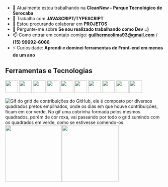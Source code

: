- 🔭 Atualmente estou trabalhando na <strong>CleanNew - Parque Tecnológico de Sorocaba</strong>
- 🌱 Trabalho com <strong>JAVASCRIPT/TYPESCRIPT</strong>
- 👯 Estou procurando colaborar em <strong>PROJETOS</strong>
- 💬 Pergunte-me sobre <strong>Se sou realizado trabalhando como Dev =)</strong>
- 📫 Como entrar em contato comigo: <strong>guilhermeolima93@gmail.com</strong> / <strong>(15) 99692-6066</strong>
- ⚡ Curiosidade: <strong>Aprendi e dominei ferramentas de Front-end em menos de um ano</strong>

## Ferramentas e Tecnologias 
<img src="https://cdn.jsdelivr.net/gh/devicons/devicon/icons/html5/html5-original.svg" width="40px" height="40px" /> <img src="https://cdn.jsdelivr.net/gh/devicons/devicon/icons/css3/css3-original.svg" width="40px" height="40px" /> <img src="https://cdn.jsdelivr.net/gh/devicons/devicon/icons/bootstrap/bootstrap-original.svg" width="40px" height="40px" /> <img src="https://cdn.jsdelivr.net/gh/devicons/devicon/icons/javascript/javascript-original.svg" width="40px" height="40px" /> <img src="https://cdn.jsdelivr.net/gh/devicons/devicon/icons/vuejs/vuejs-original.svg" width="40px" height="40px" /> <img src="https://cdn.jsdelivr.net/gh/devicons/devicon/icons/react/react-original.svg" width="40px" height="40px" /> <img src="https://cdn.jsdelivr.net/gh/devicons/devicon/icons/git/git-original.svg" width="40px" height="40px" /> <img src="https://cdn.jsdelivr.net/gh/devicons/devicon/icons/github/github-original.svg" width="40px" height="40px" /> <img src="https://cdn.jsdelivr.net/gh/devicons/devicon/icons/photoshop/photoshop-plain.svg" width="40px" height="40px" /> <img src="https://cdn.jsdelivr.net/gh/devicons/devicon/icons/figma/figma-original.svg" width="40px" height="40px" />


<img src="https://www.alura.com.br/artigos/assets/como-criar-um-readme-para-seu-perfil-github/imagem14.gif" alt="Gif do grid de contribuições do GitHub, ele é composto por diversos quadrados pretos empilhados, onde os dias em que houve contribuições, ficam em cor verde. No gif uma cobrinha formada pelos mesmos quadrados, porém de cor roxa, vai passando por todo o grid sumindo com os quadrados em verde, como se estivesse comendo-os." class="cosmos-image">


  
 
 <div><a href="https://github.com/guiolima1993"><img height="180em" src="https://github-readme-stats.vercel.app/api/top-langs/?username=guiolima1993&layout=compact&langs_count=7&theme=dracula"/><img height="180em" src="https://github-readme-stats.vercel.app/api?username=guiolima1993&show_icons=true&theme=dracula&include_all_commits=true&count_private=true"/></div>
